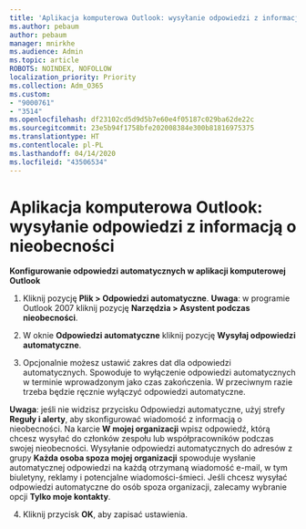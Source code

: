 ```yaml
---
title: 'Aplikacja komputerowa Outlook: wysyłanie odpowiedzi z informacją o nieobecności'
ms.author: pebaum
author: pebaum
manager: mnirkhe
ms.audience: Admin
ms.topic: article
ROBOTS: NOINDEX, NOFOLLOW
localization_priority: Priority
ms.collection: Adm_O365
ms.custom:
- "9000761"
- "3514"
ms.openlocfilehash: df23102cd5d9d5b7e60e4f05187c029ba62de22c
ms.sourcegitcommit: 23e5b94f1758bfe202008384e300b81816975375
ms.translationtype: HT
ms.contentlocale: pl-PL
ms.lasthandoff: 04/14/2020
ms.locfileid: "43506534"
---
```

# <a name="outlook-desktop-send-out-of-office-replies"></a>Aplikacja komputerowa Outlook: wysyłanie odpowiedzi z informacją o nieobecności

**Konfigurowanie odpowiedzi automatycznych w aplikacji komputerowej Outlook**

1. Kliknij pozycję **Plik > Odpowiedzi automatyczne**. **Uwaga**: w programie Outlook 2007 kliknij pozycję **Narzędzia > Asystent podczas nieobecności**.

2. W oknie **Odpowiedzi automatyczne** kliknij pozycję **Wysyłaj odpowiedzi automatyczne**.

3. Opcjonalnie możesz ustawić zakres dat dla odpowiedzi automatycznych. Spowoduje to wyłączenie odpowiedzi automatycznych w terminie wprowadzonym jako czas zakończenia. W przeciwnym razie trzeba będzie ręcznie wyłączyć odpowiedzi automatyczne.

**Uwaga**: jeśli nie widzisz przycisku Odpowiedzi automatyczne, użyj strefy **Reguły i alerty**, aby skonfigurować wiadomość z informacją o nieobecności. Na karcie **W mojej organizacji** wpisz odpowiedź, którą chcesz wysyłać do członków zespołu lub współpracowników podczas swojej nieobecności. Wysyłanie odpowiedzi automatycznych do adresów z grupy **Każda osoba spoza mojej organizacji** spowoduje wysłanie automatycznej odpowiedzi na każdą otrzymaną wiadomość e-mail, w tym biuletyny, reklamy i potencjalne wiadomości-śmieci. Jeśli chcesz wysyłać odpowiedzi automatyczne do osób spoza organizacji, zalecamy wybranie opcji **Tylko moje kontakty**.

4. Kliknij przycisk **OK**, aby zapisać ustawienia.
